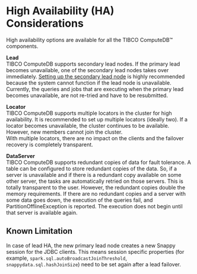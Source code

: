 # High Availability (HA) Considerations
<a id="ha-consideration"></a> <a id="cores"></a>

High availability options are available for all the TIBCO ComputeDB™ components.

**Lead** </br>
TIBCO ComputeDB supports secondary lead nodes. If the primary lead becomes unavailable, one of the secondary lead nodes takes over immediately. 
[Setting up the secondary lead node](../configuring_cluster/configuring_cluster.md#confsecondarylead) is highly recommended because the system cannot function if the lead node is unavailable. Currently, the queries and jobs that are executing when the primary lead becomes unavailable, are not re-tried and have to be resubmitted.

**Locator**</br>
TIBCO ComputeDB supports multiple locators in the cluster for high availability. 
It is recommended to set up multiple locators (ideally two). If a locator becomes unavailable, the cluster continues to be available. However, new members cannot join the cluster.</br>
With multiple locators, there are no impact on the clients and the failover recovery is completely transparent.

**DataServer**</br>
TIBCO ComputeDB supports redundant copies of data for fault tolerance. A table can be configured to store redundant copies of the data.  So, if a server is unavailable and if there is a redundant copy available on some other server, the tasks are automatically retried on those servers. This is totally transparent to the user. 
However, the redundant copies double the memory requirements. If there are no redundant copies and a server with some data goes down, the execution of the queries fail, and PartitionOfflineException is reported. The execution does not begin until that server is available again. 

## Known Limitation

In case of lead HA, the new primary lead node creates a new Snappy session for the JDBC clients. This means session specific properties (for example, `spark.sql.autoBroadcastJoinThreshold`, `snappydata.sql.hashJoinSize`) need to be set again after a lead failover.
